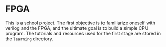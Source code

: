 # FPGA

This is a school project. The first objective is to familiarize oneself with verilog and the FPGA, and the ultimate goal is to build a simple CPU program.
The tutorials and resources used for the first stage are stored in the `learning` directory.
